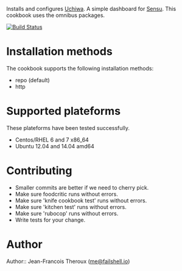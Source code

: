Installs and configures [Uchiwa](https://github.com/sensu/uchiwa). A simple dashboard for [Sensu](http://sensuapp.org/). This cookbook uses the omnibus packages.

[![Build Status](https://travis-ci.org/sensu/uchiwa-chef.svg)](https://travis-ci.org/sensu/uchiwa-chef)

# Installation methods

The cookbook supports the following installation methods:

+ repo (default)
+ http

# Supported plateforms

These plateforms have been tested successfully.

+ Centos/RHEL 6 and 7 x86_64
+ Ubuntu 12.04 and 14.04 amd64

# Contributing

+ Smaller commits are better if we need to cherry pick.
+ Make sure foodcritic runs without errors.
+ Make sure 'knife cookbook test' runs without errors.
+ Make sure 'kitchen test' runs without errors.
+ Make sure 'rubocop' runs without errors.
+ Write tests for your change.

# Author

Author:: Jean-Francois Theroux (<me@failshell.io>)
